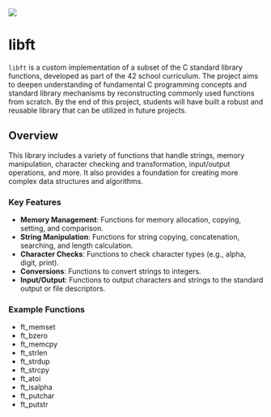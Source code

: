 <img src="image.jpg" />
<h1>libft</h1>
    <p>
        <code>libft</code> is a custom implementation of a subset of the C standard library functions, developed as part of the 42 school curriculum. The project aims to deepen understanding of fundamental C programming concepts and standard library mechanisms by reconstructing    commonly used functions from scratch. By the end of this project, students will have built a robust and reusable library that can be utilized in future projects.
    </p>
<h2>Overview</h2>
<p>
    This library includes a variety of functions that handle strings, memory manipulation, character checking and transformation, input/output operations, and more. It also provides a foundation for creating more complex data structures and algorithms.
</p>

<h3>Key Features</h3>
<ul>
    <li><strong>Memory Management</strong>: Functions for memory allocation, copying, setting, and comparison.</li>
    <li><strong>String Manipulation</strong>: Functions for string copying, concatenation, searching, and length calculation.</li>
    <li><strong>Character Checks</strong>: Functions to check character types (e.g., alpha, digit, print).</li>
    <li><strong>Conversions</strong>: Functions to convert strings to integers.</li>
    <li><strong>Input/Output</strong>: Functions to output characters and strings to the standard output or file descriptors.</li>
</ul>

<h3>Example Functions</h3>
<ul>
    <li>ft_memset</li>
    <li>ft_bzero</li>
    <li>ft_memcpy</li>
    <li>ft_strlen</li>
    <li>ft_strdup</li>
    <li>ft_strcpy</li>
    <li>ft_atoi</li>
    <li>ft_isalpha</li>
    <li>ft_putchar</li>
    <li>ft_putstr</li>
</ul>
